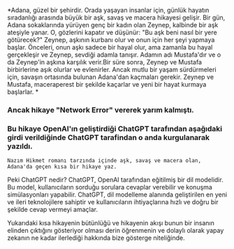 
*Adana, güzel bir şehirdir. Orada yaşayan insanlar için, günlük hayatın sıradanlığı arasında büyük bir aşk, 
savaş ve macera hikayesi gelişir. Bir gün, Adana sokaklarında yürüyen genç bir kadın olan Zeynep, kalbinde 
bir aşk ateşiyle yanar. O, gözlerini kapatır ve düşünür: "Bu aşk beni nasıl bir yere götürecek?" Zeynep, 
aşkının kurbanı olur ve onun için her şeyi yapmaya başlar. Önceleri, onun aşkı sadece bir hayal olur, ama 
zamanla bu hayal gerçekleşir ve Zeynep, sevdiği adamla tanışır. Adamın adı Mustafa'dır ve o da Zeynep'in 
aşkına karşılık verir.Bir süre sonra, Zeynep ve Mustafa birbirlerine aşık olurlar ve evlenirler. 
Ancak mutlu bir yaşam sürdürmeleri için, savaşın ortasında bulunan Adana'dan kaçmaları gerekir. 
Zeynep ve Mustafa, maceraperest bir şekilde kaçarlar ve yeni bir hayat kurmaya başlarlar.
*

### Ancak hikaye "Network Error" vererek yarım kalmıştı. 
### Bu hikaye OpenAI'ın geliştirdiği ChatGPT tarafından aşağıdaki girdi verildiğinde ChatGPT tarafindan o anda kurgulanarak yazıldı. 

```
Nazım Hikmet romanı tarzında içinde aşk, savaş ve macera olan, Adana'da geçen kısa bir hikaye yaz. 
```

Peki ChatGPT nedir?
ChatGPT, OpenAI tarafından eğitilmiş bir dil modelidir. 
Bu model, kullanıcıların sorduğu sorulara cevaplar verebilir ve konuşma simülasyonları yapabilir. 
ChatGPT, dil modelleme alanında geliştirilen en yeni ve ileri teknolojilere sahiptir 
ve kullanıcıların ihtiyaçlarına hızlı ve doğru bir şekilde cevap vermeyi amaçlar.

Yukarıdaki kısa hikayenin bütünlüğü ve hikayenin akışı bunun bir insanın elinden çıktığını gösteriyor
olması derin öğrenmenin ve dolaylı olarak yapay zekanın ne kadar ilerlediği hakkında bize gösterge niteliğinde. 
